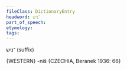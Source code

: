 ```yaml
---
fileClass: DictionaryEntry
headword: ־ניש
part_of_speech: 
etymology: 
tags: 
---
```

־ניש
(suffix)

{WESTERN}
-niš {CZECHIA, Beranek 1936: 66}
